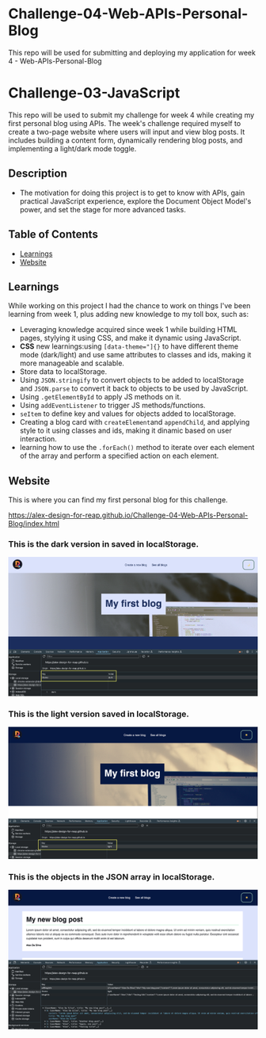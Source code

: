 # Challenge-04-Web-APIs-Personal-Blog

This repo will be used for submitting and deploying my application for week 4 - Web-APIs-Personal-Blog

# Challenge-03-JavaScript

This repo will be used to submit my challenge for week 4 while creating my first personal blog using APIs.
The week's challenge required myself to create a two-page website where users will input and view blog posts. It includes building a content form, dynamically rendering blog posts, and implementing a light/dark mode toggle.

## Description

- The motivation for doing this project is to get to know with APIs, gain practical JavaScript experience, explore the Document Object Model's power, and set the stage for more advanced tasks.

## Table of Contents

- [Learnings](#learnings)
- [Website](#website)

## Learnings

While working on this project I had the chance to work on things I've been learning from week 1, plus adding new knowledge to my toll box, such as:

- Leveraging knowledge acquired since week 1 while building HTML pages, stylying it using CSS, and make it dynamic using JavaScript.
- **CSS** new learnings:using `[data-theme="]{}` to have different theme mode (dark/light) and use same attributes to classes and ids, making it more manageable and scalable.
- Store data to localStorage.
- Using `JSON.stringify` to convert objects to be added to localStorage and `JSON.parse` to convert it back to objects to be used by JavaScript.
- Using `.getElementById` to apply JS methods on it.
- Using `addEventListener` to trigger JS methods/functions.
- `seItem` to define key and values for objects added to localStorage.
- Creating a blog card with `createElement`and `appendChild`, and applying style to it using classes and ids, making it dinamic based on user interaction.
- learning how to use the `.forEach()` method to iterate over each element of the array and perform a specified action on each element.

## Website

This is where you can find my first personal blog for this challenge.

https://alex-design-for-reap.github.io/Challenge-04-Web-APIs-Personal-Blog/index.html

### This is the **dark** version in saved in localStorage.

![alt text](assets/images/dark-mode.png)

### This is the **light** version saved in localStorage.

![alt text](assets/images/light-mode.png)

### This is the objects in the JSON array in localStorage.

![alt text](assets/images/localStorage-blogs-info.png)
